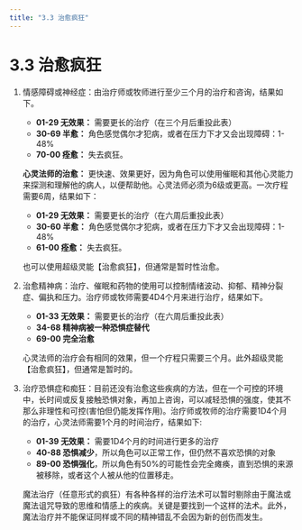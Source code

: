 ```yaml
---
title: "3.3 治愈疯狂"
---
```

# 3.3 治愈疯狂

1. 情感障碍或神经症：由治疗师或牧师进行至少三个月的治疗和咨询，结果如下。

   - **01-29 无效果：** 需要更长的治疗（在三个月后重投此表）
   - **30-69 半愈：** 角色感觉偶尔才犯病，或者在压力下才又会出现障碍：1-48%
   - **70-00 痊愈：** 失去疯狂。

   **心灵法师的治愈：** 更快速、效果更好，因为角色可以使用催眠和其他心灵能力来探测和理解他的病人，以便帮助他。心灵法师必须为6级或更高。一次疗程需要6周，结果如下：

   - **01-29 无效果：** 需要更长的治疗（在六周后重投此表）
   - **30-60 半愈：** 角色感觉偶尔才犯病，或者在压力下才又会出现障碍：1-48%
   - **61-00 痊愈：** 失去疯狂。

   也可以使用超级灵能【治愈疯狂】，但通常是暂时性治愈。

2. 治愈精神病：治疗、催眠和药物的使用可以控制情绪波动、抑郁、精神分裂症、偏执和压力。治疗师或牧师需要4D4个月来进行治疗，结果如下。

   - **01-33 无效果：** 需要更长的治疗（在六周后重投此表）
   - **34-68 精神病被一种恐惧症替代**
   - **69-00 完全治愈**

   心灵法师的治疗会有相同的效果，但一个疗程只需要三个月。此外超级灵能【治愈疯狂】，但通常是暂时的。

3. 治疗恐惧症和痴狂：目前还没有治愈这些疾病的方法，但在一个可控的环境中，长时间或反复接触恐惧对象，再加上咨询，可以减轻恐惧的强度，使其不那么非理性和可控(害怕但仍能发挥作用)。治疗师或牧师的治疗需要1D4个月的治疗，心灵法师需要1个月的时间治疗，结果如下:

   - **01-39 无效果：** 需要1D4个月的时间进行更多的治疗
   - **40-88 恐惧减少**，所以角色可以正常工作，但仍然不喜欢恐惧的对象
   - **89-00 恐惧强化**，所以角色有50%的可能性会完全瘫痪，直到恐惧的来源被移除，或者这个人被从他的位置移走。

   魔法治疗（任意形式的疯狂）有各种各样的治疗法术可以暂时剔除由于魔法或魔法诅咒导致的思维和情感上的疾病。关键是要找到一个这样的法术。此外，魔法治疗并不能保证同样或不同的精神错乱不会因为新的创伤而发生。
